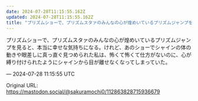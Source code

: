 ```yaml
---
date: 2024-07-28T11:15:55.162Z
updated: 2024-07-28T11:15:55.162Z
title: "プリズムショーで、プリズムスタァのみんなの心が煌めいているプリズムジャンプを見る[...]"
---
```


<p>プリズムショーで、プリズムスタァのみんなの心が煌めいているプリズムジャンプを見ると、本当に幸せな気持ちになる。けれど、あのショーでシャインの体の動きや眼差しに真っ直ぐ見つめられた私は、怖くて怖くて仕方がないのに、心が縛り付けられたようにシャインから目が離せなくなってしまっていた。</p>

&mdash; 2024-07-28 11:15:55 UTC

Original URL: https://mastodon.social/@sakuramochi0/112863828715936679
